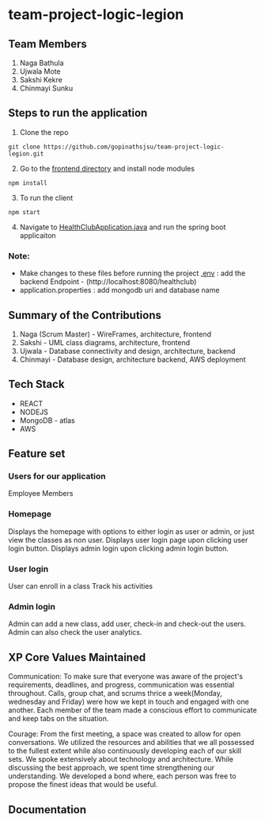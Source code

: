# team-project-logic-legion

## Team Members
1. Naga Bathula
2. Ujwala Mote
3. Sakshi Kekre
4. Chinmayi Sunku

## Steps to run the application
1. Clone the repo
```
git clone https://github.com/gopinathsjsu/team-project-logic-legion.git
```
2. Go to the [frontend directory](https://github.com/gopinathsjsu/team-project-logic-legion/new/main?readme=1#:~:text=.mvn-,frontend,-src) and install node modules
```
npm install
```
3. To run the client
```
npm start
```
4. Navigate to [HealthClubApplication.java](https://github.com/gopinathsjsu/team-project-logic-legion/new/main?readme=1#:~:text=HealthClubApplication) and run the spring boot applicaiton 

### Note: 
- Make changes to these files before running the project
[.env](https://github.com/gopinathsjsu/team-project-logic-legion/tree/main/frontend#:~:text=2%20days%20ago-,.env,-(File)) : add the backend Endpoint - (http://localhost:8080/healthclub)
- application.properties : add mongodb uri and database name

## Summary of the Contributions
1. Naga (Scrum Master) - WireFrames, architecture, frontend
2. Sakshi - UML class diagrams, architecture, frontend
3. Ujwala - Database connectivity and design, architecture, backend
4. Chinmayi - Database design, architecture backend, AWS deployment

## Tech Stack
- REACT
- NODEJS
- MongoDB - atlas
- AWS

## Feature set

### Users for our application
Employee
Members

### Homepage
Displays the homepage with options to either login as user or admin, or just view the classes as non user.
Displays user login page upon clicking user login button.
Displays admin login upon clicking admin login button.

### User login
User can enroll in a class
Track his activities

### Admin login
Admin can add a new class, add user, check-in and check-out the users.
Admin can also check the user analytics.

## XP Core Values Maintained
Communication: To make sure that everyone was aware of the project's requirements, deadlines, and progress, communication was essential throughout. Calls, group chat, and scrums thrice a week(Monday, wednesday and Friday) were how we kept in touch and engaged with one another. Each member of the team made a conscious effort to communicate and keep tabs on the situation.

Courage: From the first meeting, a space was created to allow for open conversations. We utilized the resources and abilities that we all possessed to the fullest extent while also continuously developing each of our skill sets. We spoke extensively about technology and architecture. While discussing the best approach, we spent time strengthening our understanding. We developed a bond where, each person was free to propose the finest ideas that would be useful.

## Documentation

